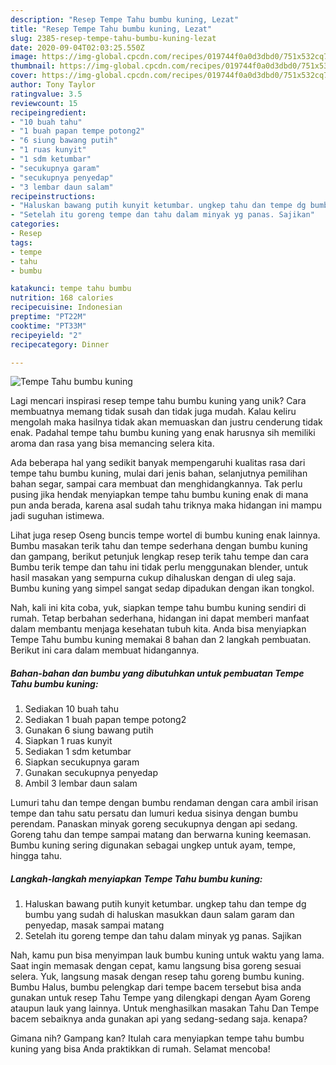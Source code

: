 ```yaml
---
description: "Resep Tempe Tahu bumbu kuning, Lezat"
title: "Resep Tempe Tahu bumbu kuning, Lezat"
slug: 2385-resep-tempe-tahu-bumbu-kuning-lezat
date: 2020-09-04T02:03:25.550Z
image: https://img-global.cpcdn.com/recipes/019744f0a0d3dbd0/751x532cq70/tempe-tahu-bumbu-kuning-foto-resep-utama.jpg
thumbnail: https://img-global.cpcdn.com/recipes/019744f0a0d3dbd0/751x532cq70/tempe-tahu-bumbu-kuning-foto-resep-utama.jpg
cover: https://img-global.cpcdn.com/recipes/019744f0a0d3dbd0/751x532cq70/tempe-tahu-bumbu-kuning-foto-resep-utama.jpg
author: Tony Taylor
ratingvalue: 3.5
reviewcount: 15
recipeingredient:
- "10 buah tahu"
- "1 buah papan tempe potong2"
- "6 siung bawang putih"
- "1 ruas kunyit"
- "1 sdm ketumbar"
- "secukupnya garam"
- "secukupnya penyedap"
- "3 lembar daun salam"
recipeinstructions:
- "Haluskan bawang putih kunyit ketumbar. ungkep tahu dan tempe dg bumbu yang sudah di haluskan masukkan daun salam garam dan penyedap, masak sampai matang"
- "Setelah itu goreng tempe dan tahu dalam minyak yg panas. Sajikan"
categories:
- Resep
tags:
- tempe
- tahu
- bumbu

katakunci: tempe tahu bumbu 
nutrition: 168 calories
recipecuisine: Indonesian
preptime: "PT22M"
cooktime: "PT33M"
recipeyield: "2"
recipecategory: Dinner

---
```



![Tempe Tahu bumbu kuning](https://img-global.cpcdn.com/recipes/019744f0a0d3dbd0/751x532cq70/tempe-tahu-bumbu-kuning-foto-resep-utama.jpg)

Lagi mencari inspirasi resep tempe tahu bumbu kuning yang unik? Cara membuatnya memang tidak susah dan tidak juga mudah. Kalau keliru mengolah maka hasilnya tidak akan memuaskan dan justru cenderung tidak enak. Padahal tempe tahu bumbu kuning yang enak harusnya sih memiliki aroma dan rasa yang bisa memancing selera kita.

Ada beberapa hal yang sedikit banyak mempengaruhi kualitas rasa dari tempe tahu bumbu kuning, mulai dari jenis bahan, selanjutnya pemilihan bahan segar, sampai cara membuat dan menghidangkannya. Tak perlu pusing jika hendak menyiapkan tempe tahu bumbu kuning enak di mana pun anda berada, karena asal sudah tahu triknya maka hidangan ini mampu jadi suguhan istimewa.

Lihat juga resep Oseng buncis tempe wortel di bumbu kuning enak lainnya. Bumbu masakan terik tahu dan tempe sederhana dengan bumbu kuning dan gampang, berikut petunjuk lengkap resep terik tahu tempe dan cara Bumbu terik tempe dan tahu ini tidak perlu menggunakan blender, untuk hasil masakan yang sempurna cukup dihaluskan dengan di uleg saja. Bumbu kuning yang simpel sangat sedap dipadukan dengan ikan tongkol.


Nah, kali ini kita coba, yuk, siapkan tempe tahu bumbu kuning sendiri di rumah. Tetap berbahan sederhana, hidangan ini dapat memberi manfaat dalam membantu menjaga kesehatan tubuh kita. Anda bisa menyiapkan Tempe Tahu bumbu kuning memakai 8 bahan dan 2 langkah pembuatan. Berikut ini cara dalam membuat hidangannya.

<!--inarticleads1-->

##### Bahan-bahan dan bumbu yang dibutuhkan untuk pembuatan Tempe Tahu bumbu kuning:

1. Sediakan 10 buah tahu
1. Sediakan 1 buah papan tempe potong2
1. Gunakan 6 siung bawang putih
1. Siapkan 1 ruas kunyit
1. Sediakan 1 sdm ketumbar
1. Siapkan secukupnya garam
1. Gunakan secukupnya penyedap
1. Ambil 3 lembar daun salam


Lumuri tahu dan tempe dengan bumbu rendaman dengan cara ambil irisan tempe dan tahu satu persatu dan lumuri kedua sisinya dengan bumbu perendam. Panaskan minyak goreng secukupnya dengan api sedang. Goreng tahu dan tempe sampai matang dan berwarna kuning keemasan. Bumbu kuning sering digunakan sebagai ungkep untuk ayam, tempe, hingga tahu. 

<!--inarticleads2-->

##### Langkah-langkah menyiapkan Tempe Tahu bumbu kuning:

1. Haluskan bawang putih kunyit ketumbar. ungkep tahu dan tempe dg bumbu yang sudah di haluskan masukkan daun salam garam dan penyedap, masak sampai matang
1. Setelah itu goreng tempe dan tahu dalam minyak yg panas. Sajikan


Nah, kamu pun bisa menyimpan lauk bumbu kuning untuk waktu yang lama. Saat ingin memasak dengan cepat, kamu langsung bisa goreng sesuai selera. Yuk, langsung masak dengan resep tahu goreng bumbu kuning. Bumbu Halus, bumbu pelengkap dari tempe bacem tersebut bisa anda gunakan untuk resep Tahu Tempe yang dilengkapi dengan Ayam Goreng ataupun lauk yang lainnya. Untuk menghasilkan masakan Tahu Dan Tempe bacem sebaiknya anda gunakan api yang sedang-sedang saja. kenapa? 

Gimana nih? Gampang kan? Itulah cara menyiapkan tempe tahu bumbu kuning yang bisa Anda praktikkan di rumah. Selamat mencoba!
